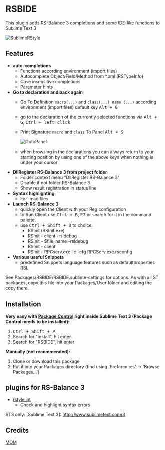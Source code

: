 # RSBIDE

This plugin adds RS-Balance 3 completions and some IDE-like functions to Sublime Text 3

![SublimeRStyle](https://raw.github.com/mom1/RSBIDE/master/SublimeRStyle.jpg)

Features
------------

* **auto-completions** 
    * Functions according environment (import files)
    * Autocomplete Object/Field/Method from *.xml (RSTypeInfo)
    * Case insensitive completions
    * Parameter hints
* **Go to declaration and back again**
    * Go To Definition  `macro(...)` and `class(...) name (...)` according environment (import files) default key <kbd>Alt + G</kbd>
    * go to the declaration of the currently selected functions via <kbd>Alt + G</kbd>, <kbd>Ctrl + left click</kbd>
    * Print Signature `macro` and `class` To Panel <kbd>Alt + S</kbd> 

        ![GotoPanel](https://raw.github.com/mom1/RSBIDE/master/GotoPanel.jpg)
    * when browsing in the declarations you can always return to your starting position by using one of the above keys when nothing is under your cursor
* **DllRegister RS-Balance 3 from project folder**
    * Folder context menu "DllRegister RS-Balance 3"
    * Disable if not folder RS-Balance 3
    * Show result registration in status line
* **Syntax highlighting**
    * For .mac files
* **Launch RS-Balance 3**
    * quickly open the Client with your Reg configuration
    * to Run Client use <kbd>Ctrl + B</kbd>, <kbd>F7</kbd> or search for it in the command palette.
    * use <kbd>Ctrl + Shift + B</kbd> to choice:
        - RSInit (RSInit.exe)
        - RSInit - client -rsldebug
        - RSInit - $file_name -rsldebug
        - RSInit - client
        - RSInit - RPCserv.exe -c -cfg RPCServ.exe.rsconfig
* **Various useful Snippets**
    * predefined Snippets language features such as defaultproperties [RSL](http://wiki.rs-balance.ru/index.php/RSL)

See Packages/RSBIDE/RSBIDE.sublime-settings for options. As with all ST packages, copy this file into your Packages/User folder and editing the copy there.

Installation
------------
**Very easy with [Package Control](http://wbond.net/sublime_packages/package_control) right inside Sublime Text 3 (Package Control needs to be installed):**

1.  <kbd>Ctrl + Shift + P</kbd>
2.  Search for "install", hit enter
3.  Search for "RSBIDE", hit enter

**Manually (not recommended):**

1.  Clone or download this package
2.  Put it into your Packages directory (find using 'Preferences' -> 'Browse Packages...')


## plugins for RS-Balance 3

 * [rstylelint](https://github.com/mom1/SublimeLinter-contrib-rstylelint)
    * Check and highlight syntax errors

ST3 only:
  [Sublime Text 3]: http://www.sublimetext.com/3

Credits
-----
[MOM](https://github.com/mom1)
